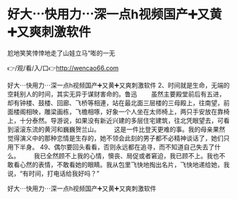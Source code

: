 # 好大⋯快用力⋯深一点h视频国产➕又黄➕又爽刺激软件
尬地笑笑悻悻地走了山娃立马“嘭的一无

👉/观/看/入/口👉http://wencao66.com

好大⋯快用力⋯深一点h视频国产➕又黄➕又爽刺激软件	2、时间就是生命，无端的空耗别人的时间，其实无异于谋财害命的。鲁迅
　　虽然主要殿堂前后有五进，却有钟楼、鼓楼、回廊、飞桥等相連，站在最北面三层楼的三母殿上，往南望，前面楼阁相映，雕梁画栋，飞檐相啄，好象一个人坐在太师椅上，两只手安放在靠椅上，十分泰然。导游说，如果没有新近兴建的多层住宅建筑，往北凭眼望去，可看到滚滚东流的黄河和巍巍贺兰山。
　　这是一件比登天更难的事。我的母亲果然觉得演义中的那种恋情是生存的，她不领会此刻的男子都不必精神谈话了，她们只用下半身。
	49、偶尔要回头看看，否则永远都在追寻，而不知道自己失去了什么。
　　我已全然顾不上我的心情，懊丧、局促或者窘迫，我已顾不上。我也不敢看心然的表情，不敢看她的眼睛。我从包里飞快地掏出名片，飞快地递给她，我说，“有时间，打电话给我好吗？”

好大⋯快用力⋯深一点h视频国产➕又黄➕又爽刺激软件
